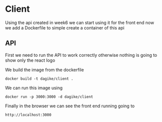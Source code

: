 # Client

Using the api created in week6 we can start using it for the front end now we add a Dockerfile to simple create a container of this api

## API

First we need to run the API to work correctly otherwise nothing is going to show only the react logo

We build the image from the dockerfile

`docker build -t dagike/client .`

We can run this image using

`docker run -p 3000:3000 -d dagike/client`

Finally in the browser we can see the front end running going to

`http://localhost:3000`
